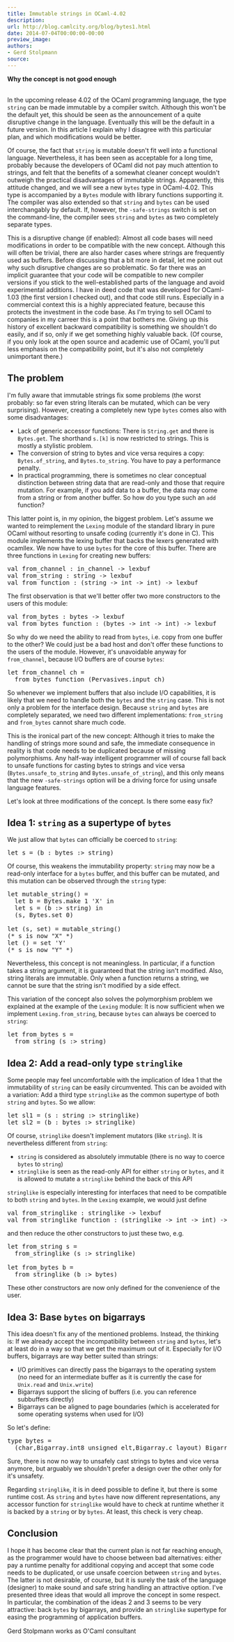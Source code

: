 ```yaml
---
title: Immutable strings in OCaml-4.02
description:
url: http://blog.camlcity.org/blog/bytes1.html
date: 2014-07-04T00:00:00-00:00
preview_image:
authors:
- Gerd Stolpmann
source:
---
```




<div>
  <b>Why the concept is not good enough</b><br>&nbsp;
</div>

<div>
  
In the upcoming release 4.02 of the OCaml programming language, the type
<code>string</code> can be made immutable by a compiler
switch. Although this won't be the default yet, this should be seen as
the announcement of a quite disruptive change in the
language. Eventually this will be the default in a future version. In
this article I explain why I disagree with this particular plan, and
which modifications would be better.

</div>

<div>
  
<p>
Of course, the fact that <code>string</code> is mutable doesn't fit
well into a functional language. Nevertheless, it has been seen as
acceptable for a long time, probably because the developers of OCaml
did not pay much attention to strings, and felt that the benefits of a
somewhat cleaner concept wouldn't outweigh the practical disadvantages
of immutable strings. Apparently, this attitude changed, and we will
see a new <code>bytes</code> type in OCaml-4.02. This type is
accompanied by a <code>Bytes</code> module with library functions
supporting it. The compiler was also extended so
that <code>string</code> and <code>bytes</code> can be used
interchangably by default. If, however, the <code>-safe-strings</code>
switch is set on the command-line, the compiler
sees <code>string</code> and <code>bytes</code> as two completely
separate types.
</p>

<p>
This is a disruptive change (if enabled): Almost all code bases will
need modifications in order to be compatible with the new
concept. Although this will often be trivial, there are also harder
cases where strings are frequently used as buffers. Before discussing
that a bit more in detail, let me point out why such disruptive
changes are so problematic. So far there was an implicit guarantee
that your code will be compatible to new compiler versions if you
stick to the well-established parts of the language and avoid
experimental additions.  I have in deed code that was developed for
OCaml-1.03 (the first version I checked out), and that code still
runs. Especially in a commercial context this is a highly appreciated
feature, because this protects the investment in the code base. As I'm
trying to sell OCaml to companies in my carreer this is a point that
bothers me. Giving up this history of excellent backward compatibility
is something we shouldn't do easily, and if so, only if we get something
highly valuable back. (Of course, if you only look at the open source
and academic use of OCaml, you'll put less emphasis on the compatibility
point, but it's also not completely unimportant there.)
</p>


<h2>The problem</h2>
<p>
I'm fully aware that immutable strings fix some problems (the
worst probably: so far even string literals can be mutated, which can be
very surprising). However, creating a completely new type <code>bytes</code>
comes also with some disadvantages:

</p><ul>
<li>Lack of generic accessor functions: There is <code>String.get</code> and
there is <code>Bytes.get</code>. The shorthand <code>s.[k]</code> is now
restricted to strings. This is mostly a stylistic problem.

</li><li>The conversion of string to bytes and vice versa requires a copy:
<code>Bytes.of_string</code>, and <code>Bytes.to_string</code>. You have
to pay a performance penalty.

</li><li>In practical programming, there is sometimes no clear conceptual 
distinction between string data that are read-only and those that require
mutation. For example, if you add data to a buffer, the data may come from
a string or from another buffer. So how do you type such an <code>add</code>
function?
</li></ul>

This latter point is, in my opinion, the biggest problem. Let's assume
we wanted to reimplement the <code>Lexing</code> module of the
standard library in pure OCaml without resorting to unsafe coding
(currently it's done in C). This module implements the lexing buffer
that backs the lexers generated with ocamllex. We now have to
use <code>bytes</code> for the core of this buffer. There are three
functions in <code>Lexing</code> for creating new buffers:

<pre>val from_channel : in_channel -&gt; lexbuf
val from_string : string -&gt; lexbuf
val from_function : (string -&gt; int -&gt; int) -&gt; lexbuf
</pre>

The first observation is that we'll better offer two more constructors
to the users of this module:

<pre>val from_bytes : bytes -&gt; lexbuf
val from_bytes_function : (bytes -&gt; int -&gt; int) -&gt; lexbuf
</pre>

So why do we need the ability to read from <code>bytes</code>,
i.e. copy from one buffer to the other? We could just be a bad host
and don't offer these functions to the users of the module. However,
it's unavoidable anyway for <code>from_channel</code>, because I/O
buffers are of course <code>bytes</code>:

<pre>let from_channel ch =
  from_bytes_function (Pervasives.input ch)
</pre>

So whenever we implement buffers that also include I/O capabilities,
it is likely that we need to handle both the <code>bytes</code> and
the <code>string</code> case. This is not only a problem for the
interface design. Because <code>string</code> and <code>bytes</code>
are completely separated, we need two different
implementations: <code>from_string</code> and
<code>from_bytes</code> cannot share much code.


<p>
This is the ironical part of the new concept: Although it tries to
make the handling of strings more sound and safe, the immediate
consequence in reality is that code needs to be duplicated because of
missing polymorphisms. Any half-way intelligent programmer will of
course fall back to unsafe functions for casting bytes to strings and
vice versa (<code>Bytes.unsafe_to_string</code>
and <code>Bytes.unsafe_of_string</code>), and this only means
that the new <code>-safe-strings</code> option will be a driving force
for using unsafe language features.
</p>

<p>
Let's look at three modifications of the concept. Is there some easy
fix?
</p>

<h2>Idea 1: <code>string</code> as a supertype of <code>bytes</code></h2>
<p>
We just allow that <code>bytes</code> can officially be
coerced to <code>string</code>:
</p>

<pre>let s = (b : bytes :&gt; string)
</pre>

<p>
Of course, this weakens the immutability property: <code>string</code>
may now be a read-only interface for a <code>bytes</code> buffer, and
this buffer can be mutated, and this mutation can be observed through
the <code>string</code> type:
</p>

<pre>let mutable_string() =
  let b = Bytes.make 1 'X' in
  let s = (b :&gt; string) in
  (s, Bytes.set 0)

let (s, set) = mutable_string()
(* s is now "X" *)
let () = set 'Y'
(* s is now "Y" *)
</pre>

<p>
Nevertheless, this concept is not meaningless. In particular, if a
function takes a string argument, it is guaranteed that the string
isn't modified. Also, string literals are immutable. Only when a
function returns a string, we cannot be sure that the string isn't
modified by a side effect.
</p>

<p>
This variation of the concept also solves the polymorphism problem we
explained at the example of the <code>Lexing</code> module: It is now
sufficient when we implement <code>Lexing.from_string</code>, because
<code>bytes</code> can always be coerced to <code>string</code>:

</p><pre>let from_bytes s =
  from_string (s :&gt; string)
</pre>


<h2>Idea 2: Add a read-only type <code>stringlike</code></h2>
<p>
Some people may feel uncomfortable with the implication of Idea 1 that
the immutability of <code>string</code> can be easily circumvented.
This can be avoided with a variation: Add a third type
<code>stringlike</code> as the common supertype of both
<code>string</code> and <code>bytes</code>. So we allow:

</p><pre>let sl1 = (s : string :&gt; stringlike)
let sl2 = (b : bytes :&gt; stringlike)
</pre>

Of course, <code>stringlike</code> doesn't implement mutators (like
<code>string</code>). It is nevertheless different from <code>string</code>:

<ul>
<li><code>string</code> is considered as absolutely immutable (there is no
way to coerce <code>bytes</code> to <code>string</code>)
</li><li><code>stringlike</code> is seen as the read-only API for either
<code>string</code> or <code>bytes</code>, and it is allowed to mutate
a <code>stringlike</code> behind the back of this API
</li></ul>

<p>
<code>stringlike</code> is especially interesting for interfaces that
need to be compatible to both <code>string</code> and <code>bytes</code>.
In the <code>Lexing</code> example, we would just define

</p><pre>val from_stringlike : stringlike -&gt; lexbuf
val from_stringlike_function : (stringlike -&gt; int -&gt; int) -&gt; lexbuf
</pre>

and then reduce the other constructors to just these two, e.g.

<pre>let from_string s =
  from_stringlike (s :&gt; stringlike)

let from_bytes b =
  from_stringlike (b :&gt; bytes)
</pre>

These other constructors are now only defined for the convenience
of the user.

<h2>Idea 3: Base <code>bytes</code> on bigarrays</h2>

<p>
This idea doesn't fix any of the mentioned problems. Instead, the
thinking is: If we already accept the incompatibility
between <code>string</code> and <code>bytes</code>, let's at least do
in a way so that we get the maximum out of it. Especially for I/O
buffers, bigarrays are way better suited than strings:

</p><ul>
<li>I/O primitives can directly pass the bigarrays to the operating
system (no need for an intermediate buffer as it is currently the case
for <code>Unix.read</code> and <code>Unix.write</code>)

</li><li>Bigarrays support the slicing of buffers (i.e. you can reference
subbuffers directly)

</li><li>Bigarrays can be aligned to page boundaries (which is accelerated
for some operating systems when used for I/O)
</li></ul>

<p>
So let's define:

</p><pre>type bytes =
  (char,Bigarray.int8_unsigned_elt,Bigarray.c_layout) Bigarray.Array1.t
</pre>

Sure, there is now no way to unsafely cast strings to bytes and vice
versa anymore, but arguably we shouldn't prefer a design over the other
only for it's unsafety.


<p>
Regarding <code>stringlike</code>, it is in deed possible to define it,
but there is some runtime cost. As <code>string</code> and <code>bytes</code>
have now different representations, any accessor function for 
<code>stringlike</code> would have to check at runtime whether it is
backed by a <code>string</code> or by <code>bytes</code>. At least, this
check is very cheap.
</p>


<h2>Conclusion</h2>

I hope it has become clear that the current plan is not far reaching
enough, as the programmer would have to choose between bad alternatives:
either pay a runtime penalty for additional copying and accept that
some code needs to be duplicated, or use unsafe coercion
between <code>string</code> and <code>bytes</code>. The latter is not
desirable, of course, but it is surely the task of the language
(designer) to make sound and safe string handling an attractive option.
I've presented three ideas that would all improve the concept in
some respect. In particular, the combination of the ideas 2 and 3
seems to be very attractive: back <code>bytes</code> by bigarrays,
and provide an <code>stringlike</code> supertype for easing the
programming of application buffers.

<img src="http://blog.camlcity.org/files/img/blog/bytes1_bug.gif" width="1" height="1">


</div>

<div>
  Gerd Stolpmann works as O'Caml consultant

</div>

<div>
  
</div>


          
